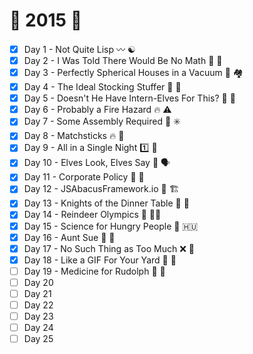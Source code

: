 # :christmas_tree: 2015 :christmas_tree:

- [x] Day 1 - Not Quite Lisp :wavy_dash: :yin_yang:
- [x] Day 2 - I Was Told There Would Be No Math :no_entry_sign: :1234:
- [x] Day 3 - Perfectly Spherical Houses in a Vacuum :red_circle: :houses:
- [x] Day 4 - The Ideal Stocking Stuffer :100: :socks:
- [x] Day 5 - Doesn't He Have Intern-Elves For This? :baby: :elf:
- [x] Day 6 - Probably a Fire Hazard :fire: :warning:
- [x] Day 7 - Some Assembly Required :toolbox: :eight_spoked_asterisk:
- [x] Day 8 - Matchsticks :fire: :chopsticks:
- [x] Day 9 - All in a Single Night :one: :night_with_stars:
- [x] Day 10 - Elves Look, Elves Say :eyes: :speaking_head:
- [x] Day 11 - Corporate Policy :necktie: :scroll:
- [x] Day 12 - JSAbacusFramework<area>.io :abacus: :building_construction:
- [x] Day 13 - Knights of the Dinner Table :night_with_stars: :hamburger:
- [x] Day 14 - Reindeer Olympics :deer: :weight_lifting_man:
- [x] Day 15 - Science for Hungry People :microscope: :hungary:
- [x] Day 16 - Aunt Sue :woman: :boy:
- [x] Day 17 - No Such Thing as Too Much :x: :beers:
- [x] Day 18 - Like a GIF For Your Yard :space_invader: :house_with_garden:
- [ ] Day 19 - Medicine for Rudolph :pill: :deer:
- [ ] Day 20
- [ ] Day 21
- [ ] Day 22
- [ ] Day 23
- [ ] Day 24
- [ ] Day 25